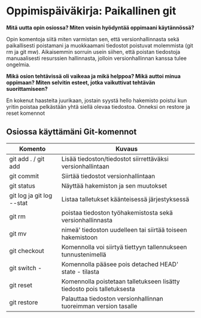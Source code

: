 # Oppimispäiväkirja: Paikallinen git

__Mitä uutta opin osiossa? Miten voisin hyödyntää oppimaani käytännössä?__

Opin komentoja siitä miten varmistan sen, että versionhallinnasta sekä paikallisesti poistamani ja muokkaamani tiedostot poistuvat molemmista (git rm ja git mw). Aikaisemmin sorruin usein siihen, että poistan tiedostoja manuaalisesti resurssien hallinnasta, jolloin versionhallinnan kanssa tulee ongelmia.




__Mikä osion tehtävissä oli vaikeaa ja mikä helppoa? Mikä auttoi minua oppimaan? Miten selvitin esteet, jotka vaikuttivat tehtävän suorittamiseen?__

En kokenut haasteita juurikaan, jostain syystä hello hakemisto poistui kun yritin poistaa pelkästään yhtä siellä olevaa tiedostoa. Onneksi on restore ja reset komennot

## Osiossa käyttämäni Git-komennot

| Komento | Kuvaus |
| --------| ------ |
| git add . / git add <tiedosto> | Lisää tiedoston/tiedostot siirrettäväksi versionhallintaan|
| git commit | Siirtää tiedostot versionhallintaan |
| git status | Näyttää hakemiston ja sen muutokset|
| git log ja git log --stat| Listaa talletukset käänteisessä järjestyksessä|
| git rm <tiedosto> | poistaa tiedoston työhakemistosta sekä versionhallinnasta|
| git mv <tiedosto> | nimeä' tiedoston uudelleen tai siirtää toiseen hakemistoon|
| git checkout | Komennolla voi siirtyä tiettyyn tallennukseen tunnustenimellä|
| git switch - | Komennolla pääsee pois detached HEAD' state  - tilasta |
| git reset | Komennolla poistetaan talletukseen lisätty tiedosto pois talletuksesta |
| git restore | Palauttaa tiedoston versionhallinnan tuoreimman version tasalle|
